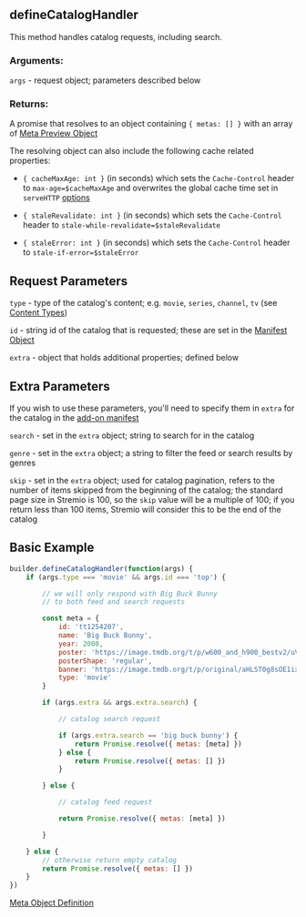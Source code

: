 ## defineCatalogHandler

This method handles catalog requests, including search.


### Arguments:

`args` - request object; parameters described below

### Returns:

A promise that resolves to an object containing `{ metas: [] }` with an array of [Meta Preview Object](../responses/meta.md#meta-preview-object)

The resolving object can also include the following cache related properties:

- `{ cacheMaxAge: int }` (in seconds) which sets the `Cache-Control` header to `max-age=$cacheMaxAge` and overwrites the global cache time set in `serveHTTP` [options](../../README.md#servehttpaddoninterface-options)

- `{ staleRevalidate: int }` (in seconds) which sets the `Cache-Control` header to `stale-while-revalidate=$staleRevalidate`

- `{ staleError: int }` (in seconds) which sets the `Cache-Control` header to `stale-if-error=$staleError`


## Request Parameters

``type`` - type of the catalog's content; e.g. `movie`, `series`, `channel`, `tv` (see [Content Types](../responses/content.types.md))

``id`` - string id of the catalog that is requested; these are set in the [Manifest Object](../responses/manifest.md)

``extra`` - object that holds additional properties; defined below


## Extra Parameters

If you wish to use these parameters, you'll need to specify them in `extra` for the catalog in the [add-on manifest](../responses/manifest.md#extra-properties)

``search`` - set in the `extra` object; string to search for in the catalog

``genre`` - set in the `extra` object; a string to filter the feed or search results by genres

``skip`` - set in the `extra` object; used for catalog pagination, refers to the number of items skipped from the beginning of the catalog; the standard page size in Stremio is 100, so the `skip` value will be a multiple of 100; if you return less than 100 items, Stremio will consider this to be the end of the catalog


## Basic Example


```javascript
builder.defineCatalogHandler(function(args) {
    if (args.type === 'movie' && args.id === 'top') {

        // we will only respond with Big Buck Bunny
        // to both feed and search requests

        const meta = {
            id: 'tt1254207',
            name: 'Big Buck Bunny',
            year: 2008,
            poster: 'https://image.tmdb.org/t/p/w600_and_h900_bestv2/uVEFQvFMMsg4e6yb03xOfVsDz4o.jpg',
            posterShape: 'regular',
            banner: 'https://image.tmdb.org/t/p/original/aHLST0g8sOE1ixCxRDgM35SKwwp.jpg',
            type: 'movie'
        }

        if (args.extra && args.extra.search) {

            // catalog search request

            if (args.extra.search == 'big buck bunny') {
                return Promise.resolve({ metas: [meta] })
            } else {
                return Promise.resolve({ metas: [] })
            }

        } else {

            // catalog feed request

            return Promise.resolve({ metas: [meta] })

        }

    } else {
        // otherwise return empty catalog
        return Promise.resolve({ metas: [] })
    }
})
```

[Meta Object Definition](../responses/meta.md)
